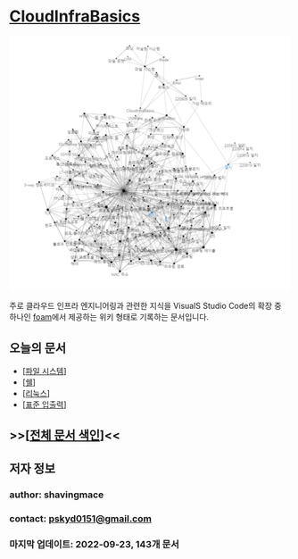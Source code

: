# [CloudInfraBasics](https://shavingmace.github.io/CloudInfraBasics/)

![타이틀 이미지](./attachments/2022-09-26-18-20-04.png)
 
주로 클라우드 인프라 엔지니어링과 관련한 지식을 VisualS Studio Code의 확장 중 하나인 [foam](https://foambubble.github.io/foam/)에서 제공하는 위키 형태로 기록하는 문서입니다. 

## 오늘의 문서 
- [[파일 시스템]]
- [[쉘]]
- [[리눅스]]
- [[표준 입출력]]


## **>>[[전체 문서 색인]]<<**


## 저자 정보

### author: shavingmace
### contact: pskyd0151@gmail.com
### 마지막 업데이트: 2022-09-23, 143개 문서




[//begin]: # "Autogenerated link references for markdown compatibility"
[파일 시스템]: <docs/파일 시스템.md> "파일 시스템"
[쉘]: docs/쉘.md "쉘"
[리눅스]: docs/리눅스.md "리눅스"
[표준 입출력]: <docs/표준 입출력.md> "표준 입출력(I/O)"
[전체 문서 색인]: <docs/전체 문서 색인.md> "전체 문서 색인"
[//end]: # "Autogenerated link references"